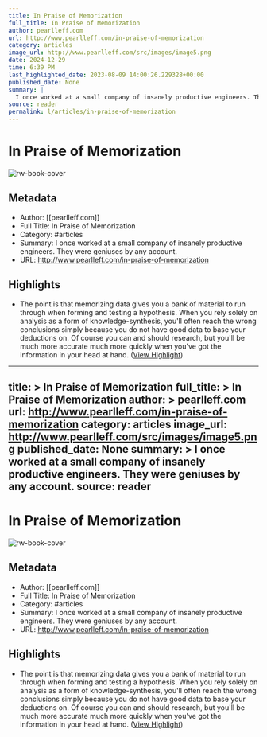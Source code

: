 ```yaml
---
title: In Praise of Memorization
full_title: In Praise of Memorization
author: pearlleff.com
url: http://www.pearlleff.com/in-praise-of-memorization
category: articles
image_url: http://www.pearlleff.com/src/images/image5.png
date: 2024-12-29
time: 6:39 PM
last_highlighted_date: 2023-08-09 14:00:26.229328+00:00
published_date: None
summary: |
  I once worked at a small company of insanely productive engineers. They were geniuses by any account.
source: reader
permalink: l/articles/in-praise-of-memorization
---
```

# In Praise of Memorization

![rw-book-cover](http://www.pearlleff.com/src/images/image5.png)

## Metadata
- Author: [[pearlleff.com]]
- Full Title: In Praise of Memorization
- Category: #articles
- Summary: I once worked at a small company of insanely productive engineers. They were geniuses by any account.
- URL: http://www.pearlleff.com/in-praise-of-memorization

## Highlights
- The point is that memorizing data gives you a bank of material to run through when forming and testing a hypothesis. When you rely solely on analysis as a form of knowledge-synthesis, you'll often reach the wrong conclusions simply because you do not have good data to base your deductions on. Of course you can and should research, but you'll be much more accurate much more quickly when you've got the information in your head at hand. ([View Highlight](https://read.readwise.io/read/01h7d9jhz4em33gehzv4s7agkk))


---
title: >
  In Praise of Memorization
full_title: >
  In Praise of Memorization
author: >
  pearlleff.com
url: http://www.pearlleff.com/in-praise-of-memorization
category: articles
image_url: http://www.pearlleff.com/src/images/image5.png
published_date: None
summary: >
  I once worked at a small company of insanely productive engineers. They were geniuses by any account.
source: reader
---
# In Praise of Memorization

![rw-book-cover](http://www.pearlleff.com/src/images/image5.png)

## Metadata
- Author: [[pearlleff.com]]
- Full Title: In Praise of Memorization
- Category: #articles
- Summary: I once worked at a small company of insanely productive engineers. They were geniuses by any account.
- URL: http://www.pearlleff.com/in-praise-of-memorization

## Highlights
- The point is that memorizing data gives you a bank of material to run through when forming and testing a hypothesis. When you rely solely on analysis as a form of knowledge-synthesis, you'll often reach the wrong conclusions simply because you do not have good data to base your deductions on. Of course you can and should research, but you'll be much more accurate much more quickly when you've got the information in your head at hand. ([View Highlight](https://read.readwise.io/read/01h7d9jhz4em33gehzv4s7agkk))


